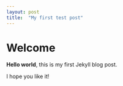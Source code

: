 ```yaml
---
layout: post
title:  "My first test post"
---
```


# Welcome

**Hello world**, this is my first Jekyll blog post.

I hope you like it!
